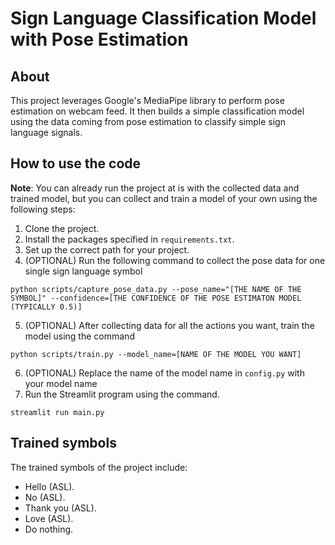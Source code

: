 # Sign Language Classification Model with Pose Estimation

## About

This project leverages Google's MediaPipe library to perform pose estimation on webcam feed.
It then builds a simple classification model using the data coming from pose estimation to classify simple sign
language signals.

## How to use the code

**Note**: You can already run the project at is with the collected data and trained model, but you can collect and train a model of your own using the following steps:

1) Clone the project.
2) Install the packages specified in ```requirements.txt```.
3) Set up the correct path for your project.
4) (OPTIONAL) Run the following command to collect the pose data for one single sign language symbol
```
python scripts/capture_pose_data.py --pose_name="[THE NAME OF THE SYMBOL]" --confidence=[THE CONFIDENCE OF THE POSE ESTIMATON MODEL (TYPICALLY 0.5)]
```
5) (OPTIONAL) After collecting data for all the actions you want, train the model using the command
```
python scripts/train.py --model_name=[NAME OF THE MODEL YOU WANT] 
```
6) (OPTIONAL) Replace the name of the model name in ```config.py``` with your model name 
7) Run the Streamlit program using the command.
```
streamlit run main.py
```

## Trained symbols
The trained symbols of the project include:
- Hello (ASL).
- No (ASL).
- Thank you (ASL).
- Love (ASL).
- Do nothing.